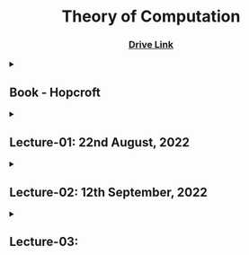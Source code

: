 <h1 align="center">Theory of Computation</h1>
<h3 align="center"> <a href="https://drive.google.com/drive/u/0/folders/1xrvCjgRVIXaYLJ7Sjc6L1S_gI-sp-l_c" title="Drive Link of TOC"><ins>Drive Link</ins></a></h3>

<details>
<summary> <h2>Book - Hopcroft</h2> </summary>

**Chapter**
  1. Automata: The Methods and the Madness
  2. Finite Automata
  3. Regular Expressions and Languages
  4. Poperties of Regular Languages (~*Sir might teach this chapter*~)
  5. Context-Free Grammars and Languages (~*Noam Chomsky*~)
  6. PushDown Automata (~*tough?*~)
  7. ~Properties of Context-Free Languages~
  8. Introduction to Turing Machines (~*complex?*~)
  9. Undecidability
  10. Intractable Problems (~*if 9, then 10 also included*~)
  11. ~Additional Classes of Problems~

**Evaluation**
- Quiz
- Term Test
- Class Performance
- Attendance

</details>

<details>
<summary> <h2>Lecture-01: 22nd August, 2022</h2> </summary>

1. What is Automata?
2. Deductive Proof
    - Prove that if x >= 4 then 2^x >= x^2
    - Prove that if x is the sum of squares of four positive integer numbers then 2^x = x^2

</details>

<details>
<summary><h2>Lecture-02: 12th September, 2022</h2></summary>

**Proof about Sets**

**Proof by contradiction**
- Whether a number is irrational or not?
- Initially assume, *If H then C*.
    - Then work with *If not H then C.* If this is not true, then initial assumption is true.

**Proof by counter example**
- All odd numbers are prime (Not all)
- <details> <summary><b>Prove: There is no pair of integer a and b such that a mod b = b mod a (a!=b)</b></summary>
     
     ```
        ### a > b
            a mod b = c = [0, b-1]
            
            b mod a = b
            
            So, b mod a > a mod b
            
        ### a < b
            a mod b = a
            
            b mod a = c = [0, a-1]
            
            So, a mod b > b mod a
            
        ### a == b (Need to cover whole domain)
            a mod b = a mod a = 0
            b mod a = 0
            
            So, a mod b == b mod a
            
        So, If a!=b then there is no pair of integer a and b such that a mod b = b mod a
      
      
**Inductive Proof**

First a basis, then inductive steps(by incrementing basis)

<details><summary><b>If x>=4 then 2^x>=x*x</b></summary>

For basis: x = 4

I.S: 2^(x+1) >= (x+1)*(x+1)
    - In inductive step: If H then C where H is 2^x>=x*x and C is 2^(x+1) >= (x+1)*(x+1)
    - We assume given statement is true.

```
=> 2^x . 2 >= (x+1)^2
=> x^2 . 2 >= (x+1)^2
=> 2. x^2 >= x^2 + 2x + 1
=> x^2 >= 2x + 1
=> x >= 2 + 1/x
```

If x==4, 4 >= 2 + 1/4 => 4 >= 2.25

If x > 4, 1/x gets smaller
So, R.H.S is always greater than L.H.S

So, hypothesis holds!
<br>
</details>
        
<details><summary><b>For n >= 0, summation of i^2(i from 0 to n) = n * (n+1) * (2n+1) / 6</b></summary>

Basis Step: n = 0

I.S: summaiton of i^2(i from 0 to n+1) = 

```
(n+1) *  (n+2) * (2n+3) / 6 = (2n^3+9n^2+13n+6)/6

=> summation of i^2 from 0 to n + (n+1)^2 = (2n^3+9n^2+13n+6)/6

=>  n * (n+1) * (2n+1) / 6 + (n+1)^2 = (2n^3+9n^2+13n+6)/6
```

</details>

</details>

<details>
<summary><h2>Lecture-03: </summary>

</details>
